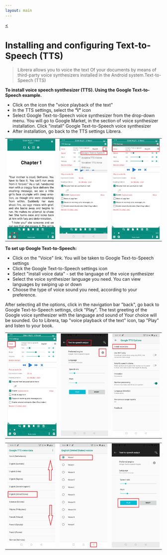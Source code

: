 ```yaml
---
layout: main
---
```

[<](/wiki/faq)
# Installing and configuring Text-to-Speech (TTS) 

> Librera allows you to voice the text Of your documents by means of third-party voice synthesizers installed in the Android system.Text-to-Speech (TTS)

**To install voice speech synthesizer (TTS). Using the Google Text-to-Speech example.**

* Click on the icon the "voice playback of the text"
* In the TTS settings, select the **"i"** icon 
* Select Google Text-to-Speech voice synthesizer from the drop-down menu. You will go to Google Market, in the section of voice synthesizer installation. Click "install" Google Text-to-Speech voice synthesizer
* After installation, go back to the TTS settings Librera.

||||
|-|-|-|
|![](1.jpg)|![](3.jpg)|![](2.jpg)|


**To set up Google Text-to-Speech:**

* Click on the "Voice" link. You will be taken to Google Text-to-Speech settings
* Click the Google Text-to-Speech settings icon
* Select "install voice data" - set the language of the voice synthesizer
* Select the voice synthesizer language you need. You can view languages by swiping up or down
* Choose the type of voice sound you need, according to your preference.

After selecting all the options, click in the navigation bar "back", go back to Google Text-to-Speech settings, click "Play". The test greeting of the Google voice synthesizer with the language and sound of Your choice will be sounded. Go to Librera, tap "voice playback of the text" icon, tap "Play" and listen to your book.

||||
|-|-|-|
|![](4.jpg)|![](5.jpg)|![](6.jpg)|

||||
|-|-|-|
|![](7.jpg)|![](8.jpg)|![](9.jpg)|
